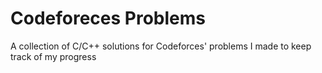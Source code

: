 # Codeforeces Problems
A collection of C/C++ solutions for Codeforces' problems I made to keep track of my progress
